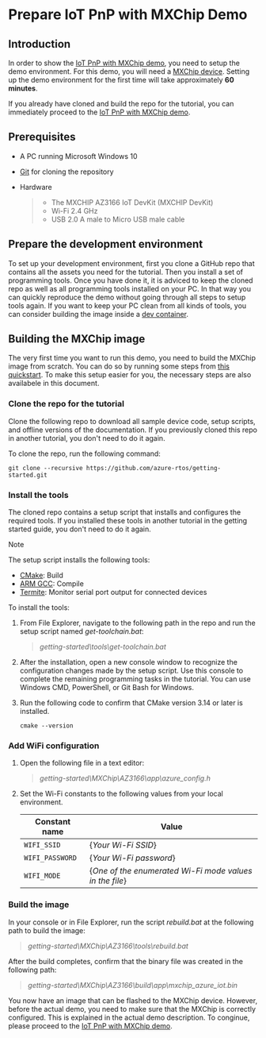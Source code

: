 # Prepare IoT PnP with MXChip Demo

## Introduction

In order to show the [IoT PnP with MXChip demo](./Demo-Showtime.md), you need to setup the demo environment. For this demo, you will need a [MXChip device](https://en.mxchip.com/az3166). Setting up the demo environment for the first time will take approximately **60 minutes**.

If you already have cloned and build the repo for the tutorial, you can immediately proceed to the [IoT PnP with MXChip demo](./Demo-Showtime.md).

## Prerequisites

* A PC running Microsoft Windows 10
* [Git](https://git-scm.com/downloads) for cloning the repository
* Hardware

    > * The MXCHIP AZ3166 IoT DevKit (MXCHIP DevKit)
    > * Wi-Fi 2.4 GHz
    > * USB 2.0 A male to Micro USB male cable

## Prepare the development environment

To set up your development environment, first you clone a GitHub repo that contains all the assets you need for the tutorial. Then you install a set of programming tools. Once you have done it, it is adviced to keep the cloned repo as well as all programming tools installed on your PC. In that way you can quickly reproduce the demo without going through all steps to setup tools again. If you want to keep your PC clean from all kinds of tools, you can consider building the image inside a [dev container](https://code.visualstudio.com/docs/containers/choosing-dev-environment).

## Building the MXChip image

The very first time you want to run this demo, you need to build the MXChip image from scratch. You can do so by running some steps from [this quickstart](https://docs.microsoft.com/en-us/azure/iot-develop/quickstart-devkit-mxchip-az3166). To make this setup easier for you, the necessary steps are also availabele in this document.

### Clone the repo for the tutorial

Clone the following repo to download all sample device code, setup scripts, and offline versions of the documentation. If you previously cloned this repo in another tutorial, you don't need to do it again.

To clone the repo, run the following command:

```shell
git clone --recursive https://github.com/azure-rtos/getting-started.git
```

### Install the tools

The cloned repo contains a setup script that installs and configures the required tools. If you installed these tools in another tutorial in the getting started guide, you don't need to do it again.

> [!NOTE]
> The setup script installs the following tools:
> * [CMake](https://cmake.org): Build
> * [ARM GCC](https://developer.arm.com/tools-and-software/open-source-software/developer-tools/gnu-toolchain/gnu-rm): Compile
> * [Termite](https://www.compuphase.com/software_termite.htm): Monitor serial port output for connected devices

To install the tools:

1. From File Explorer, navigate to the following path in the repo and run the setup script named *get-toolchain.bat*:

    > *getting-started\tools\get-toolchain.bat*

1. After the installation, open a new console window to recognize the configuration changes made by the setup script. Use this console to complete the remaining programming tasks in the tutorial. You can use Windows CMD, PowerShell, or Git Bash for Windows.
1. Run the following code to confirm that CMake version 3.14 or later is installed.

    ```shell
    cmake --version
    ```

### Add WiFi configuration

1. Open the following file in a text editor:

    > *getting-started\MXChip\AZ3166\app\azure_config.h*

1. Set the Wi-Fi constants to the following values from your local environment.

    |Constant name|Value|
    |-------------|-----|
    |`WIFI_SSID` |{*Your Wi-Fi SSID*}|
    |`WIFI_PASSWORD` |{*Your Wi-Fi password*}|
    |`WIFI_MODE` |{*One of the enumerated Wi-Fi mode values in the file*}|

### Build the image

In your console or in File Explorer, run the script *rebuild.bat* at the following path to build the image:

> *getting-started\MXChip\AZ3166\tools\rebuild.bat*

After the build completes, confirm that the binary file was created in the following path:

> *getting-started\MXChip\AZ3166\build\app\mxchip_azure_iot.bin*

You now have an image that can be flashed to the MXChip device. However, before the actual demo, you need to make sure that the MXChip is correctly configured. This is explained in the actual demo description. To conginue, please proceed to the [IoT PnP with MXChip demo](./Demo-Showtime.md).
